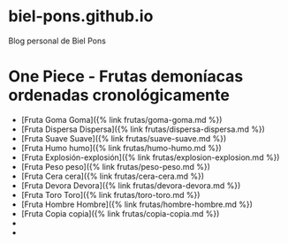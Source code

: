 # biel-pons.github.io
Blog personal de Biel Pons

# One Piece - Frutas demoníacas ordenadas cronológicamente
* [Fruta Goma Goma]({% link frutas/goma-goma.md %})
* [Fruta Dispersa Dispersa]({% link frutas/dispersa-dispersa.md %})
* [Fruta Suave Suave]({% link frutas/suave-suave.md %})
* [Fruta Humo humo]({% link frutas/humo-humo.md %})
* [Fruta Explosión-explosión]({% link frutas/explosion-explosion.md %})
* [Fruta Peso peso]({% link frutas/peso-peso.md %})
* [Fruta Cera cera]({% link frutas/cera-cera.md %})
* [Fruta Devora Devora]({% link frutas/devora-devora.md %})
* [Fruta Toro Toro]({% link frutas/toro-toro.md %})
* [Fruta Hombre Hombre]({% link frutas/hombre-hombre.md %})
* [Fruta Copia copia]({% link frutas/copia-copia.md %})
* 
* 